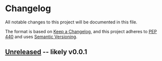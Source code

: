 # Changelog

All notable changes to this project will be documented in this file.

The format is based on [Keep a Changelog](https://keepachangelog.com/en/1.0.0/),
and this project adheres to [PEP 440](https://www.python.org/dev/peps/pep-0440/) 
and uses [Semantic Versioning](https://semver.org/spec/v2.0.0.html).

## [Unreleased](https://scm.asf.alaska.edu/hyp3/{{cookiecutter.project_name}}/compare/v0.0.0...develop) -- likely v0.0.1

